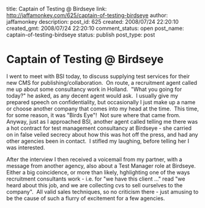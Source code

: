 title: Captain of Testing @ Birdseye
link: http://jaffamonkey.com/625/captain-of-testing-birdseye
author: jaffamonkey
description: 
post_id: 625
created: 2008/07/24 22:20:10
created_gmt: 2008/07/24 22:20:10
comment_status: open
post_name: captain-of-testing-birdseye
status: publish
post_type: post

# Captain of Testing @ Birdseye

I went to meet with BSI today, to discuss supplying test services for their new CMS for publishing/collaboration.  On route, a recruitment agent called me up about some consultancy work in Holland.  "What you going for today?" he asked, as any decent agent would ask.  I usually give my prepared speech on confidentiality, but occasionally I just make up a name or choose another company that comes into my head at the time.  This time, for some reason, it was "Birds Eye"!  Not sure where that came from.  Anyway, just as I approached BSI, another agent called telling me there was a hot contract for test management consultancy at Birdseye - she carried on in false veiled secrecy about how this was hot off the press, and had any other agencies been in contact.  I stifled my laughing, before telling her I was interested.

After the interview I then received a voicemail from my partner, with a message from another agency, also about a Test Manager role at Birdseye.  Either a big coincidence, or more than likely, hghlighting one of the ways recruitment consultants work - i.e. for "we have this client ..." read "we heard about this job, and we are collecting cvs to sell ourselves to the company".  All valid sales techniques, so no criticism there - just amusing to be the cause of such a flurry of excitement for a few agencies.